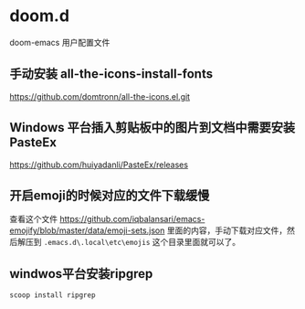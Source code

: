 # doom.d
doom-emacs 用户配置文件

## 手动安装 all-the-icons-install-fonts
https://github.com/domtronn/all-the-icons.el.git

## Windows 平台插入剪贴板中的图片到文档中需要安装PasteEx
https://github.com/huiyadanli/PasteEx/releases

## 开启emoji的时候对应的文件下载缓慢
查看这个文件 https://github.com/iqbalansari/emacs-emojify/blob/master/data/emoji-sets.json  里面的内容，手动下载对应文件，然后解压到
`.emacs.d\.local\etc\emojis` 这个目录里面就可以了。

## windwos平台安装ripgrep
`scoop install ripgrep`



